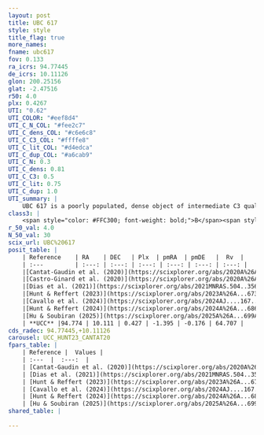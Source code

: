 ```yaml
---
layout: post
title: UBC 617
style: style
title_flag: true
more_names: 
fname: ubc617
fov: 0.133
ra_icrs: 94.77445
de_icrs: 10.11126
glon: 200.25156
glat: -2.47516
r50: 4.0
plx: 0.4267
UTI: "0.62"
UTI_COLOR: "#eef8d4"
UTI_C_N_COL: "#fee2c7"
UTI_C_dens_COL: "#c6e6c8"
UTI_C_C3_COL: "#ffffe8"
UTI_C_lit_COL: "#d4edca"
UTI_C_dup_COL: "#a6cab9"
UTI_C_N: 0.3
UTI_C_dens: 0.81
UTI_C_C3: 0.5
UTI_C_lit: 0.75
UTI_C_dup: 1.0
UTI_summary: |
    UBC 617 is a poorly populated, dense object of intermediate C3 quality. It is well-studied in the literature.
class3: |
    <span style="color: #FFC300; font-weight: bold;">B</span><span style="color: #FFC300; font-weight: bold;">B</span>
r_50_val: 4.0
N_50_val: 30
scix_url: UBC%20617
posit_table: |
    | Reference    | RA    | DEC   | Plx  | pmRA  | pmDE   |  Rv  |
    | :---         | :---: | :---: | :---: | :---: | :---: | :---: |
    |[Cantat-Gaudin et al. (2020)](https://scixplorer.org/abs/2020A%26A...640A...1C) | 94.739 | 10.121 | 0.445 | -1.377 | -0.2 | -- |
    |[Castro-Ginard et al. (2020)](https://scixplorer.org/abs/2020A%26A...635A..45C) | 94.732 | 10.127 | 0.446 | -1.362 | -0.192 | -- |
    |[Dias et al. (2021)](https://scixplorer.org/abs/2021MNRAS.504..356D) | 94.748 | 10.127 | 0.413 | -1.39 | -0.172 | 61.138 |
    |[Hunt & Reffert (2023)](https://scixplorer.org/abs/2023A%26A...673A.114H) | 94.772 | 10.122 | 0.423 | -1.395 | -0.165 | 68.094 |
    |[Cavallo et al. (2024)](https://scixplorer.org/abs/2024AJ....167...12C) | 94.804 | 10.089 | 0.424 | -- | -- | -- |
    |[Hunt & Reffert (2024)](https://scixplorer.org/abs/2024A%26A...686A..42H) | 94.772 | 10.122 | 0.423 | -1.395 | -0.165 | 68.094 |
    |[Hu & Soubiran (2025)](https://scixplorer.org/abs/2025A%26A...699A.246H) | 94.804 | 10.089 | -- | -- | -- | -- |
    | **UCC** |94.774 | 10.111 | 0.427 | -1.395 | -0.176 | 64.707 | 
cds_radec: 94.77445,+10.11126
carousel: UCC_HUNT23_CANTAT20
fpars_table: |
    | Reference |  Values |
    | :---  |  :---:  |
    | [Cantat-Gaudin et al. (2020)](https://scixplorer.org/abs/2020A%26A...640A...1C) | `AVNN=0.6, DMNN=11.89, AgeNN=9.3` |
    | [Dias et al. (2021)](https://scixplorer.org/abs/2021MNRAS.504..356D) | `Av=1.743, Dist=2261, logage=9.019, [Fe/H]=-0.108` |
    | [Hunt & Reffert (2023)](https://scixplorer.org/abs/2023A%26A...673A.114H) | `AV50=0.845, diffAV50=0.87, MOD50=11.726, logAge50=9.138` |
    | [Cavallo et al. (2024)](https://scixplorer.org/abs/2024AJ....167...12C) | `AV50=1.24, dMod50=11.79, logAge50=9.05, [Fe/H]50=0.25` |
    | [Hunt & Reffert (2024)](https://scixplorer.org/abs/2024A%26A...686A..42H) | `MassJ=204.147` |
    | [Hu & Soubiran (2025)](https://scixplorer.org/abs/2025A%26A...699A.246H) | `MA22=-0.16, MA23f=-0.3, MA23g=-0.17, MZ23=-0.29, MK24=-0.24, MF24=-0.21` |
shared_table: |
    
---
```

